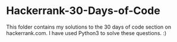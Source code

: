 # Hackerrank-30-Days-of-Code
This folder contains my solutions to the 30 days of code section on hackerrank.com.
I have used Python3 to solve these questions. :) 
